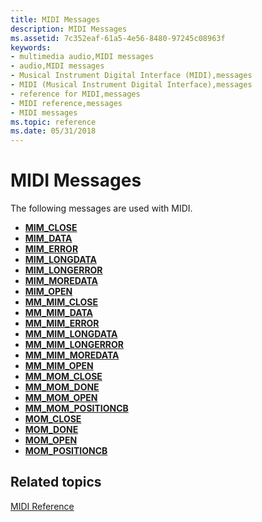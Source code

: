 ```yaml
---
title: MIDI Messages
description: MIDI Messages
ms.assetid: 7c352eaf-61a5-4e56-8480-97245c08963f
keywords:
- multimedia audio,MIDI messages
- audio,MIDI messages
- Musical Instrument Digital Interface (MIDI),messages
- MIDI (Musical Instrument Digital Interface),messages
- reference for MIDI,messages
- MIDI reference,messages
- MIDI messages
ms.topic: reference
ms.date: 05/31/2018
---
```


# MIDI Messages

The following messages are used with MIDI.

-   [**MIM\_CLOSE**](mim-close.md)
-   [**MIM\_DATA**](mim-data.md)
-   [**MIM\_ERROR**](mim-error.md)
-   [**MIM\_LONGDATA**](mim-longdata.md)
-   [**MIM\_LONGERROR**](mim-longerror.md)
-   [**MIM\_MOREDATA**](mim-moredata.md)
-   [**MIM\_OPEN**](mim-open.md)
-   [**MM\_MIM\_CLOSE**](mm-mim-close.md)
-   [**MM\_MIM\_DATA**](mm-mim-data.md)
-   [**MM\_MIM\_ERROR**](mm-mim-error.md)
-   [**MM\_MIM\_LONGDATA**](mm-mim-longdata.md)
-   [**MM\_MIM\_LONGERROR**](mm-mim-longerror.md)
-   [**MM\_MIM\_MOREDATA**](mm-mim-moredata.md)
-   [**MM\_MIM\_OPEN**](mm-mim-open.md)
-   [**MM\_MOM\_CLOSE**](mm-mom-close.md)
-   [**MM\_MOM\_DONE**](mm-mom-done.md)
-   [**MM\_MOM\_OPEN**](mm-mom-open.md)
-   [**MM\_MOM\_POSITIONCB**](mm-mom-positioncb.md)
-   [**MOM\_CLOSE**](mom-close.md)
-   [**MOM\_DONE**](mom-done.md)
-   [**MOM\_OPEN**](mom-open.md)
-   [**MOM\_POSITIONCB**](mom-positioncb.md)

## Related topics

<dl> <dt>

[MIDI Reference](midi-reference.md)
</dt> </dl>

 

 




